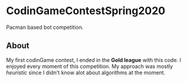 # CodinGameContestSpring2020
Pacman based bot competition.

## About
My first codinGame contest, I ended in the **Gold league** with this code. I enjoyed every moment of this competition.
My approach was mostly *heuristic* since I didn't know alot about algorithms at the moment.
